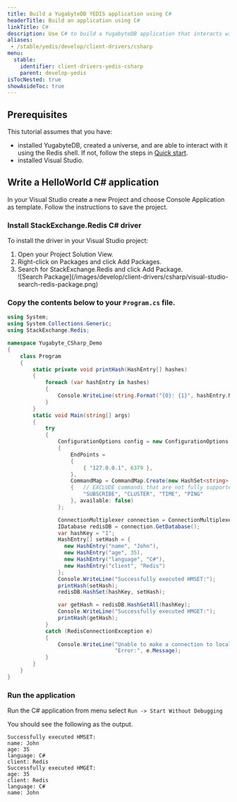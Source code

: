 ```yaml
---
title: Build a YugabyteDB YEDIS application using C#
headerTitle: Build an application using C#
linkTitle: C#
description: Use C# to build a YugabyteDB application that interacts with YEDIS
aliases:
 - /stable/yedis/develop/client-drivers/csharp
menu:
  stable:
    identifier: client-drivers-yedis-csharp
    parent: develop-yedis
isTocNested: true
showAsideToc: true
---
```


## Prerequisites

This tutorial assumes that you have:

- installed YugabyteDB, created a universe, and are able to interact with it using the Redis shell. If not, follow the steps in [Quick start](../../../../quick-start).
- installed Visual Studio.

## Write a HelloWorld C# application

In your Visual Studio create a new Project and choose Console Application as template. Follow the instructions to save the project.

### Install StackExchange.Redis C# driver

To install the driver in your Visual Studio project:

<ol>
  <li>Open your Project Solution View.</li>
  <li>Right-click on Packages and click Add Packages.</li>
  <li>Search for StackExchange.Redis and click Add Package.</li>
  ![Search Package](/images/develop/client-drivers/csharp/visual-studio-search-redis-package.png)
</ol>

### Copy the contents below to your `Program.cs` file.

```cs
using System;
using System.Collections.Generic;
using StackExchange.Redis;

namespace Yugabyte_CSharp_Demo
{
    class Program
    {
        static private void printHash(HashEntry[] hashes)
        {
            foreach (var hashEntry in hashes)
            {
                Console.WriteLine(string.Format("{0}: {1}", hashEntry.Name, hashEntry.Value));
            }
        }
        static void Main(string[] args)
        {
            try
            {
                ConfigurationOptions config = new ConfigurationOptions
                {
                    EndPoints =
                    {
                        { "127.0.0.1", 6379 },
                    },
                    CommandMap = CommandMap.Create(new HashSet<string>
                    {   // EXCLUDE commands that are not fully supported on YugabyteDB side.
                        "SUBSCRIBE", "CLUSTER", "TIME", "PING"
                    }, available: false)
                };

                ConnectionMultiplexer connection = ConnectionMultiplexer.Connect(config);
                IDatabase redisDB = connection.GetDatabase();
                var hashKey = "1";
                HashEntry[] setHash = {
                  new HashEntry("name", "John"),
                  new HashEntry("age", 35),
                  new HashEntry("language", "C#"),
                  new HashEntry("client", "Redis")
                };
                Console.WriteLine("Successfully executed HMSET:");
                printHash(setHash);
                redisDB.HashSet(hashKey, setHash);

                var getHash = redisDB.HashGetAll(hashKey);
                Console.WriteLine("Successfully executed HMGET:");
                printHash(getHash);
            }
            catch (RedisConnectionException e)
            {
                Console.WriteLine("Unable to make a connection to local YugabyteDB. " +
                                  "Error:", e.Message);
            }
        }
    }
}
```

### Run the application

Run the C# application from menu select `Run -> Start Without Debugging`

You should see the following as the output.

```
Successfully executed HMSET:
name: John
age: 35
language: C#
client: Redis
Successfully executed HMGET:
age: 35
client: Redis
language: C#
name: John
```
